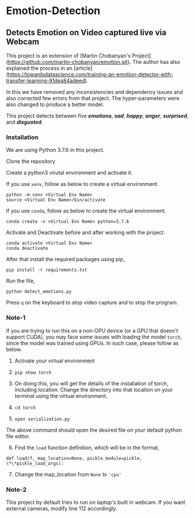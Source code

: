 # Emotion-Detection
## Detects Emotion on Video captured live via Webcam

This project is an extension of [Martin Chobanyan's Project] (https://github.com/martin-chobanyan/emotion.git). The author has also explained the process in an [article] (https://towardsdatascience.com/training-an-emotion-detector-with-transfer-learning-91dea84adeed).

In this we have removed any inconsistencies and dependency issues and also corrected few errors from that project. The hyper-parameters were also changed to produce a better model. 

This project detects between five ***emotions***, ***sad***, ***happy***, ***anger***, ***surprised***, and ***disgusted***.

### Installation

We are using Python 3.7.6 in this project.

Clone the repository

Create a python3 virutal environment and activate it.

If you use ```venv```, follow as below to create a virtual environment.

```
python -m venv <Virtual Env Name>
source <Virtual Env Name>/bin/activate
```
If you use ```conda```, follow as below to create the virtual environment.
```
conda create -n <Virtual Env Name> python=3.7.6
```

Activate and Deactivate before and after working with the project.
```
conda activate <Virtual Env Name>
conda deactivate
```

After that install the required packages using pip,
```
pip install -r requirements.txt
```

Run the file,
```
python detect_emotions.py
```

Press ```q``` on the keyboard to stop video capture and to stop the program.

### Note-1
If you are trying to run this on a non-GPU device (or a GPU that doesn't support CUDA), you may face some issues with loading the model ```torch```, since the model was trained using GPUs. In such case, please follow as below.

1. Activate your virtual environment

2. ```pip show torch```

3. On doing this, you will get the details of the installation of torch, including location. Change the directory into that location on your terminal using the virtual environment.

4. ```cd torch```

5. ```open serialization.py```

The above command should open the desired file on your default python file editor.

6. Find the ```load``` function definition, which will be in the format,

```
def load(f, map_location=None, pickle_module=pickle, \*\*pickle_load_args):
```

7. Change the map_location from ```None``` to ```'cpu'```

### Note-2
This project by default tries to run on laptop's built in webcam. If you want external cameras, modify line 112 accordingly.
